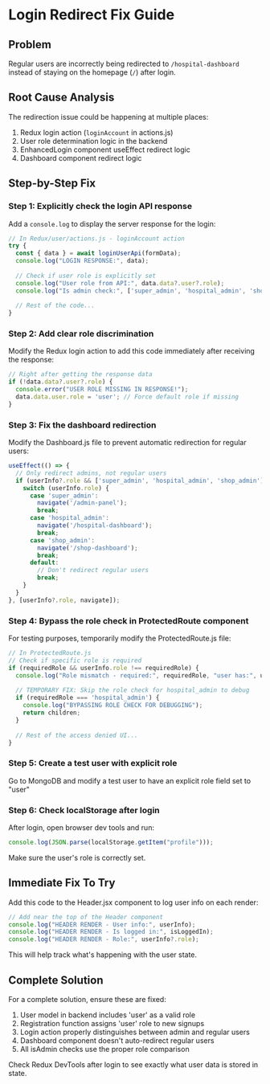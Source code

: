# Login Redirect Fix Guide

## Problem
Regular users are incorrectly being redirected to `/hospital-dashboard` instead of staying on the homepage (`/`) after login.

## Root Cause Analysis
The redirection issue could be happening at multiple places:

1. Redux login action (`loginAccount` in actions.js)
2. User role determination logic in the backend
3. EnhancedLogin component useEffect redirect logic
4. Dashboard component redirect logic

## Step-by-Step Fix

### Step 1: Explicitly check the login API response

Add a `console.log` to display the server response for the login:

```javascript
// In Redux/user/actions.js - loginAccount action
try {
  const { data } = await loginUserApi(formData);
  console.log("LOGIN RESPONSE:", data);
  
  // Check if user role is explicitly set
  console.log("User role from API:", data.data?.user?.role);
  console.log("Is admin check:", ['super_admin', 'hospital_admin', 'shop_admin'].includes(data.data?.user?.role));
  
  // Rest of the code...
}
```

### Step 2: Add clear role discrimination

Modify the Redux login action to add this code immediately after receiving the response:

```javascript
// Right after getting the response data
if (!data.data?.user?.role) {
  console.error("USER ROLE MISSING IN RESPONSE!");
  data.data.user.role = 'user'; // Force default role if missing
}
```

### Step 3: Fix the dashboard redirection

Modify the Dashboard.js file to prevent automatic redirection for regular users:

```javascript
useEffect(() => {
  // Only redirect admins, not regular users
  if (userInfo?.role && ['super_admin', 'hospital_admin', 'shop_admin'].includes(userInfo.role)) {
    switch (userInfo.role) {
      case 'super_admin':
        navigate('/admin-panel');
        break;
      case 'hospital_admin':
        navigate('/hospital-dashboard');
        break;
      case 'shop_admin':
        navigate('/shop-dashboard');
        break;
      default:
        // Don't redirect regular users
        break;
    }
  }
}, [userInfo?.role, navigate]);
```

### Step 4: Bypass the role check in ProtectedRoute component

For testing purposes, temporarily modify the ProtectedRoute.js file:

```javascript
// In ProtectedRoute.js
// Check if specific role is required
if (requiredRole && userInfo.role !== requiredRole) {
  console.log("Role mismatch - required:", requiredRole, "user has:", userInfo.role);
  
  // TEMPORARY FIX: Skip the role check for hospital_admin to debug
  if (requiredRole === 'hospital_admin') {
    console.log("BYPASSING ROLE CHECK FOR DEBUGGING");
    return children;
  }
  
  // Rest of the access denied UI...
}
```

### Step 5: Create a test user with explicit role

Go to MongoDB and modify a test user to have an explicit role field set to "user"

### Step 6: Check localStorage after login

After login, open browser dev tools and run:
```javascript
console.log(JSON.parse(localStorage.getItem("profile")));
```
Make sure the user's role is correctly set.

## Immediate Fix To Try

Add this code to the Header.jsx component to log user info on each render:

```javascript
// Add near the top of the Header component
console.log("HEADER RENDER - User info:", userInfo);
console.log("HEADER RENDER - Is logged in:", isLoggedIn);
console.log("HEADER RENDER - Role:", userInfo?.role);
```

This will help track what's happening with the user state.

## Complete Solution

For a complete solution, ensure these are fixed:

1. User model in backend includes 'user' as a valid role
2. Registration function assigns 'user' role to new signups
3. Login action properly distinguishes between admin and regular users
4. Dashboard component doesn't auto-redirect regular users
5. All isAdmin checks use the proper role comparison

Check Redux DevTools after login to see exactly what user data is stored in state.
